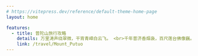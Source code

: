```yaml
---
# https://vitepress.dev/reference/default-theme-home-page
layout: home

features:
  - title: 普陀山旅行攻略
    details: 万里涛声绕翠微，干宵青嶂白云飞。 <br>千年普济香烟袅，百尺莲台佛像巍。<br>登石磐陀观夕照，入林紫竹浴朝曦。<br>风光旖旎媲三岛，大士当年不肯离。
    link: /travel/Mount_Putuo
---
```


